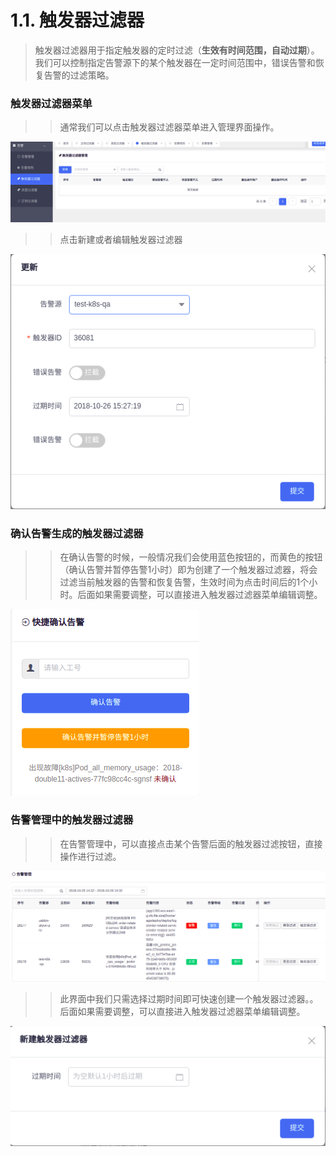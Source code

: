 # 1.1. 触发器过滤器
> 触发器过滤器用于指定触发器的定时过滤（**生效有时间范围，自动过期**）。我们可以控制指定告警源下的某个触发器在一定时间范围中，错误告警和恢复告警的过滤策略。
### 触发器过滤器菜单
>> 通常我们可以点击触发器过滤器菜单进入管理界面操作。      

![触发器过滤器管理界面](images/alertTriggerFilter.png)
>> 点击新建或者编辑触发器过滤器

![触发器过滤器操作界面](images/alertTriggerFilter-edit.png)

### 确认告警生成的触发器过滤器
>> 在确认告警的时候，一般情况我们会使用蓝色按钮的，而黄色的按钮（确认告警并暂停告警1小时）即为创建了一个触发器过滤器，将会过滤当前触发器的告警和恢复告警，生效时间为点击时间后的1个小时。后面如果需要调整，可以直接进入触发器过滤器菜单编辑调整。    

![确认告警生成的触发器过滤器](images/alertTriggerFilter-confirm.png)

### 告警管理中的触发器过滤器
>> 在告警管理中，可以直接点击某个告警后面的触发器过滤按钮，直接操作进行过滤。    

![告警管理界面](images/alertManage.png)
>> 此界面中我们只需选择过期时间即可快速创建一个触发器过滤器。。后面如果需要调整，可以直接进入触发器过滤器菜单编辑调整。

![告警管理界面新建触发器过滤器](images/alertManage-alertTriggerFilter.png)